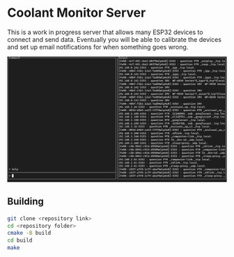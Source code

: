 # Coolant Monitor Server
This is a work in progress server that allows many ESP32 devices to connect and send data. Eventually you will be able to 
calibrate the devices and set up email notifications for when something goes wrong.

![Server Interface](image.png)

## Building

```bash
git clone <repository link>
cd <repository folder>
cmake -B build
cd build
make
```



